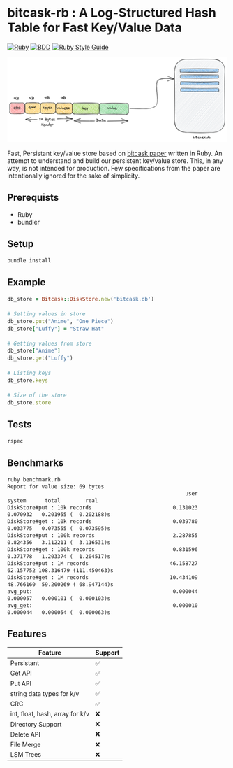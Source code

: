 # bitcask-rb : A Log-Structured Hash Table for Fast Key/Value Data

[![Ruby](https://img.shields.io/badge/ruby-3.1.1-brightgreen)](https://www.ruby-lang.org/en/)
[![BDD](https://img.shields.io/badge/rspec-3.1-green)](https://rspec.info/)
[![Ruby Style Guide](https://img.shields.io/badge/code%20style-rubocop-red)](https://github.com/rubocop/rubocop)

<img src="image.png"/>

Fast, Persistant key/value store based on [bitcask paper](https://riak.com/assets/bitcask-intro.pdf) written in Ruby.
An attempt to understand and build our persistent key/value store. This, in any way, is not intended for production.
Few specifications from the paper are intentionally ignored for the sake of simplicity.

## Prerequists

- Ruby
- bundler

## Setup

```shell
bundle install
```

## Example

```ruby
db_store = Bitcask::DiskStore.new('bitcask.db')

# Setting values in store
db_store.put("Anime", "One Piece")
db_store["Luffy"] = "Straw Hat"

# Getting values from store
db_store["Anime"]
db_store.get("Luffy")

# Listing keys
db_store.keys

# Size of the store
db_store.store
```

## Tests

```shell
rspec
```

## Benchmarks

```shell
ruby benchmark.rb
Report for value size: 69 bytes
                                                         user     system      total        real
DiskStore#put : 10k records                          0.131023   0.070932   0.201955 (  0.202188)s
DiskStore#get : 10k records                          0.039780   0.033775   0.073555 (  0.073595)s
DiskStore#put : 100k records                         2.287855   0.824356   3.112211 (  3.116531)s
DiskStore#get : 100k records                         0.831596   0.371778   1.203374 (  1.204517)s
DiskStore#put : 1M records                          46.158727  62.157752 108.316479 (111.450463)s
DiskStore#get : 1M records                          10.434109  48.766160  59.200269 ( 68.947144)s
avg_put:                                             0.000044   0.000057   0.000101 (  0.000103)s
avg_get:                                             0.000010   0.000044   0.000054 (  0.000063)s
```

## Features

| Feature                               | Support            |
|---------------------------------------|--------------------|
| Persistant                            | :white_check_mark: |
| Get API                               | :white_check_mark: |
| Put API                               | :white_check_mark: |
| string data types for k/v             | :white_check_mark: |
| CRC                                   | :white_check_mark: |
| int, float, hash, array for k/v       | :x:                |
| Directory Support                     | :x:                |
| Delete API                            | :x:                |
| File Merge                            | :x:                |
| LSM Trees                             | :x:                |
